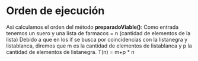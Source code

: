# Orden de ejecución
Asi calculamos el orden del método **preparadoViable()**:
Como entrada tenemos un suero y una lista de farmacos = n (cantidad de elementos de la lista)
Debido a que en los if se busca por coincidencias con la listanegra y listablanca, diremos que m es la cantidad de elementos de listablanca y p la cantidad de elementos de listanegra.
T(n) = m+p * n